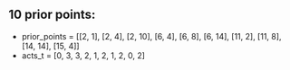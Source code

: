 ## 10 prior points:

- prior_points = [[2, 1], [2, 4], [2, 10], [6, 4], [6, 8],
                   [6, 14], [11, 2], [11, 8], [14, 14], [15, 4]]
- acts_t = [0, 3, 3, 2, 1, 2, 1, 2, 0, 2]